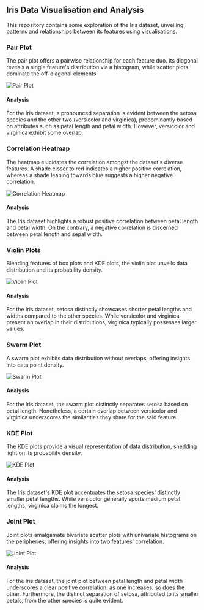 ## Iris Data Visualisation and Analysis

This repository contains some exploration of the Iris dataset, unveiling patterns and relationships between its features using visualisations.

### Pair Plot
The pair plot offers a pairwise relationship for each feature duo. Its diagonal reveals a single feature's distribution via a histogram, while scatter plots dominate the off-diagonal elements.

![Pair Plot](pair_plot.png)

#### Analysis
For the Iris dataset, a pronounced separation is evident between the setosa species and the other two (versicolor and virginica), predominantly based on attributes such as petal length and petal width. However, versicolor and virginica exhibit some overlap.

### Correlation Heatmap
The heatmap elucidates the correlation amongst the dataset's diverse features. A shade closer to red indicates a higher positive correlation, whereas a shade leaning towards blue suggests a higher negative correlation.

![Correlation Heatmap](corr.png)

#### Analysis
The Iris dataset highlights a robust positive correlation between petal length and petal width. On the contrary, a negative correlation is discerned between petal length and sepal width.

### Violin Plots
Blending features of box plots and KDE plots, the violin plot unveils data distribution and its probability density.

![Violin Plot](violin_plot.png)

#### Analysis
For the Iris dataset, setosa distinctly showcases shorter petal lengths and widths compared to the other species. While versicolor and virginica present an overlap in their distributions, virginica typically possesses larger values.

### Swarm Plot
A swarm plot exhibits data distribution without overlaps, offering insights into data point density.

![Swarm Plot](swarm_plot.png)

#### Analysis
For the Iris dataset, the swarm plot distinctly separates setosa based on petal length. Nonetheless, a certain overlap between versicolor and virginica underscores the similarities they share for the said feature.

### KDE Plot
The KDE plots provide a visual representation of data distribution, shedding light on its probability density.

![KDE Plot](KDE_plot.png)

#### Analysis
The Iris dataset's KDE plot accentuates the setosa species' distinctly smaller petal lengths. While versicolor generally sports medium petal lengths, virginica claims the longest.

### Joint Plot
Joint plots amalgamate bivariate scatter plots with univariate histograms on the peripheries, offering insights into two features' correlation.

![Joint Plot](joint_plot.png)

#### Analysis
For the Iris dataset, the joint plot between petal length and petal width underscores a clear positive correlation: as one increases, so does the other. Furthermore, the distinct separation of setosa, attributed to its smaller petals, from the other species is quite evident.
